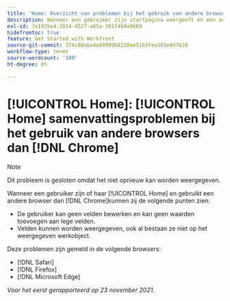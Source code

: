```yaml
---
title: 'Home: Overzicht van problemen bij het gebruik van andere browsers dan Chrome'
description: Wanneer een gebruiker zijn startpagina weergeeft en een andere browser dan Chrome gebruikt, kunnen de verschillende problemen worden weergegeven.
exl-id: 7e1935e4-2814-4527-a65a-301f4b9a9669
hidefromtoc: true
feature: Get Started with Workfront
source-git-commit: 374c88a6a4e8890968220ae51b3fea303e0d7628
workflow-type: tm+mt
source-wordcount: '109'
ht-degree: 0%

---
```


# [!UICONTROL Home]: [!UICONTROL Home] samenvattingsproblemen bij het gebruik van andere browsers dan [!DNL Chrome]

>[!NOTE]
>
>Dit probleem is gesloten omdat het niet opnieuw kan worden weergegeven.


Wanneer een gebruiker zijn of haar [!UICONTROL Home] en gebruikt een andere browser dan [!DNL Chrome]kunnen zij de volgende punten zien:

* De gebruiker kan geen velden bewerken en kan geen waarden toevoegen aan lege velden.
* Velden kunnen worden weergegeven, ook al bestaan ze niet op het weergegeven werkobject.

Deze problemen zijn gemeld in de volgende browsers:

* [!DNL Safari]
* [!DNL Firefox]
* [!DNL Microsoft Edge]

_Voor het eerst gerapporteerd op 23 november 2021._

